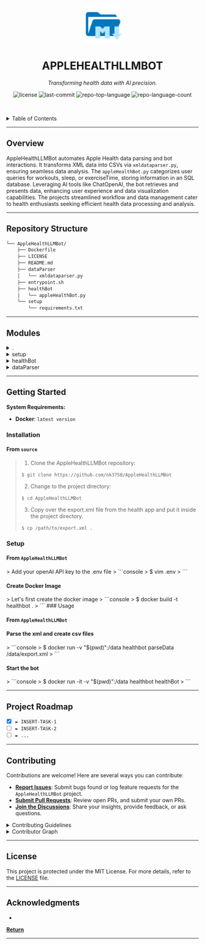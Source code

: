 <p align="center">
  <img src="https://raw.githubusercontent.com/PKief/vscode-material-icon-theme/ec559a9f6bfd399b82bb44393651661b08aaf7ba/icons/folder-markdown-open.svg" width="100" alt="project-logo">
</p>
<p align="center">
    <h1 align="center">APPLEHEALTHLLMBOT</h1>

<p align="center">
    <em>Transforming health data with AI precision.</em>
</p>
<p align="center">
	<img src="https://img.shields.io/github/license/nk3750/AppleHealthLLMBot?style=default&logo=opensourceinitiative&logoColor=white&color=0080ff" alt="license">
	<img src="https://img.shields.io/github/last-commit/nk3750/AppleHealthLLMBot?style=default&logo=git&logoColor=white&color=0080ff" alt="last-commit">
	<img src="https://img.shields.io/github/languages/top/nk3750/AppleHealthLLMBot?style=default&color=0080ff" alt="repo-top-language">
	<img src="https://img.shields.io/github/languages/count/nk3750/AppleHealthLLMBot?style=default&color=0080ff" alt="repo-language-count">
<p>
<p align="center">
	<!-- default option, no dependency badges. -->
</p>

<br><!-- TABLE OF CONTENTS -->
<details>
  <summary>Table of Contents</summary><br>

- [ Overview](#-overview)
- [ Features](#-features)
- [ Repository Structure](#-repository-structure)
- [ Modules](#-modules)
- [ Getting Started](#-getting-started)
  - [ Installation](#-installation)
  - [ Usage](#-usage)
  - [ Tests](#-tests)
- [ Project Roadmap](#-project-roadmap)
- [ Contributing](#-contributing)
- [ License](#-license)
- [ Acknowledgments](#-acknowledgments)
</details>
<hr>

##  Overview

AppleHealthLLMBot automates Apple Health data parsing and bot interactions. It transforms XML data into CSVs via `xmldataparser.py`, ensuring seamless data analysis. The `appleHealthBot.py` categorizes user queries for workouts, sleep, or exerciseTime, storing information in an SQL database. Leveraging AI tools like ChatOpenAI, the bot retrieves and presents data, enhancing user experience and data visualization capabilities. The projects streamlined workflow and data management cater to health enthusiasts seeking efficient health data processing and analysis.

---


##  Repository Structure

```sh
└── AppleHealthLLMBot/
    ├── Dockerfile
    ├── LICENSE
    ├── README.md
    ├── dataParser
    │   └── xmldataparser.py
    ├── entrypoint.sh
    ├── healthBot
    │   └── appleHealthBot.py
    └── setup
        └── requirements.txt
```

---

##  Modules

<details closed><summary>.</summary>

| File                                                                                   | Summary                                                                                                                                                                                                         |
| ---                                                                                    | ---                                                                                                                                                                                                             |
| [entrypoint.sh](https://github.com/nk3750/AppleHealthLLMBot/blob/master/entrypoint.sh) | Executes XML data parsing and runs the Apple Health bot based on the container argument. Parses data using `xmldataparser.py` and the bot using `appleHealthBot.py` within the parent repositorys architecture. |
| [Dockerfile](https://github.com/nk3750/AppleHealthLLMBot/blob/master/Dockerfile)       | Defines Docker image setup for Python-based application, managing dependencies, and the entrypoint script for seamless container execution in the AppleHealthLLMBot repository.                                 |

</details>

<details closed><summary>setup</summary>

| File                                                                                               | Summary                                                                                                                                                                                          |
| ---                                                                                                | ---                                                                                                                                                                                              |
| [requirements.txt](https://github.com/nk3750/AppleHealthLLMBot/blob/master/setup/requirements.txt) | Lists essential dependencies for the project such as langchain, pandas, and sqlalchemy.-Ensures crucial libraries are available for data parsing, language processing, and database interaction. |

</details>

<details closed><summary>healthBot</summary>

| File                                                                                                     | Summary                                                                                                                                                                                                                                    |
| ---                                                                                                      | ---                                                                                                                                                                                                                                        |
| [appleHealthBot.py](https://github.com/nk3750/AppleHealthLLMBot/blob/master/healthBot/appleHealthBot.py) | Classifies user queries into workouts, sleep, or exerciseTime categories and loads data to an SQL database based on the category. Interacts with the database, queries relevant data, and provides answers using AI tools like ChatOpenAI. |

</details>

<details closed><summary>dataParser</summary>

| File                                                                                                    | Summary                                                                                                                                                                                                                                                                   |
| ---                                                                                                     | ---                                                                                                                                                                                                                                                                       |
| [xmldataparser.py](https://github.com/nk3750/AppleHealthLLMBot/blob/master/dataParser/xmldataparser.py) | Converts Apple Health XML data into structured CSVs by parsing workouts, exercise times, and sleep records. Facilitates analysis and visualization through separate CSV outputs for each data type. Automates the process via CLI input for seamless data transformation. |

</details>

---

##  Getting Started

**System Requirements:**

* **Docker**: `latest version`

###  Installation

<h4>From <code>source</code></h4>

> 1. Clone the AppleHealthLLMBot repository:
>
> ```console
> $ git clone https://github.com/nk3750/AppleHealthLLMBot
> ```
>
> 2. Change to the project directory:
> ```console
> $ cd AppleHealthLLMBot
> ```
>
> 3. Copy over the export.xml file from the health app and put it inside the project directory.
> ```console
> $ cp /path/to/export.xml .
> ```

### Setup
<h4>From <code>AppleHealthLLMBot</code></h4>
> Add your openAI API key to the .env file
> ```console
> $ vim .env
> ```
 <h4>Create Docker Image</h4>
> Let's first create the docker image
> ```console
> $ docker build -t healthbot .
> ```
###  Usage

<h4>From <code>AppleHealthLLMBot</code></h4>



<h4>Parse the xml and create csv files</h4>
> ```console
> $ docker run -v "$(pwd)":/data healthbot parseData /data/export.xml
> ```
<h4>Start the bot</h4>
> ```console
> $  docker run -it -v "$(pwd)":/data healthbot healthBot
> ```

---

##  Project Roadmap

- [X] `► INSERT-TASK-1`
- [ ] `► INSERT-TASK-2`
- [ ] `► ...`

---

##  Contributing

Contributions are welcome! Here are several ways you can contribute:

- **[Report Issues](https://github.com/nk3750/AppleHealthLLMBot/issues)**: Submit bugs found or log feature requests for the `AppleHealthLLMBot` project.
- **[Submit Pull Requests](https://github.com/nk3750/AppleHealthLLMBot/blob/main/CONTRIBUTING.md)**: Review open PRs, and submit your own PRs.
- **[Join the Discussions](https://github.com/nk3750/AppleHealthLLMBot/discussions)**: Share your insights, provide feedback, or ask questions.

<details closed>
<summary>Contributing Guidelines</summary>

1. **Fork the Repository**: Start by forking the project repository to your github account.
2. **Clone Locally**: Clone the forked repository to your local machine using a git client.
   ```sh
   git clone https://github.com/nk3750/AppleHealthLLMBot
   ```
3. **Create a New Branch**: Always work on a new branch, giving it a descriptive name.
   ```sh
   git checkout -b new-feature-x
   ```
4. **Make Your Changes**: Develop and test your changes locally.
5. **Commit Your Changes**: Commit with a clear message describing your updates.
   ```sh
   git commit -m 'Implemented new feature x.'
   ```
6. **Push to github**: Push the changes to your forked repository.
   ```sh
   git push origin new-feature-x
   ```
7. **Submit a Pull Request**: Create a PR against the original project repository. Clearly describe the changes and their motivations.
8. **Review**: Once your PR is reviewed and approved, it will be merged into the main branch. Congratulations on your contribution!
</details>

<details closed>
<summary>Contributor Graph</summary>
<br>
<p align="center">
   <a href="https://github.com{/nk3750/AppleHealthLLMBot/}graphs/contributors">
      <img src="https://contrib.rocks/image?repo=nk3750/AppleHealthLLMBot">
   </a>
</p>
</details>

---

##  License

This project is protected under the MIT License. For more details, refer to the [LICENSE](https://choosealicense.com/licenses/) file.

---

##  Acknowledgments

- 

[**Return**](#-overview)

---
